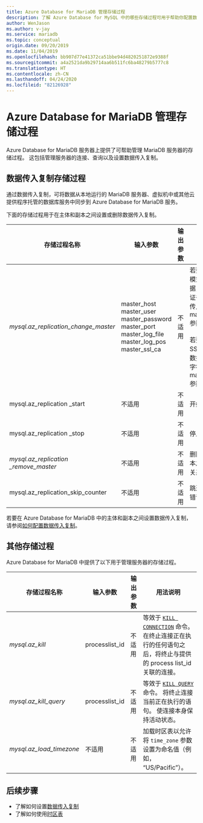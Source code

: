 ```yaml
---
title: Azure Database for MariaDB 管理存储过程
description: 了解 Azure Database for MySQL 中的哪些存储过程可用于帮助你配置数据传入复制、设置时区和终止查询。
author: WenJason
ms.author: v-jay
ms.service: mariadb
ms.topic: conceptual
origin.date: 09/20/2019
ms.date: 11/04/2019
ms.openlocfilehash: bb907d77e41372ca51bbe94d4820251872e9388f
ms.sourcegitcommit: a4a2521da9b29714aa6b511fc6ba48279b5777c8
ms.translationtype: HT
ms.contentlocale: zh-CN
ms.lasthandoff: 04/24/2020
ms.locfileid: "82126928"
---
```

# <a name="azure-database-for-mariadb-management-stored-procedures"></a>Azure Database for MariaDB 管理存储过程

Azure Database for MariaDB 服务器上提供了可帮助管理 MariaDB 服务器的存储过程。 这包括管理服务器的连接、查询以及设置数据传入复制。  

## <a name="data-in-replication-stored-procedures"></a>数据传入复制存储过程

通过数据传入复制，可将数据从本地运行的 MariaDB 服务器、虚拟机中或其他云提供程序托管的数据库服务中同步到 Azure Database for MariaDB 服务。

下面的存储过程用于在主体和副本之间设置或删除数据传入复制。

|**存储过程名称**|**输入参数**|**输出参数**|**用法说明**|
|-----|-----|-----|-----|
|*mysql.az_replication_change_master*|master_host<br/>master_user<br/>master_password<br/>master_port<br/>master_log_file<br/>master_log_pos<br/>master_ssl_ca|不适用|若要使用 SSL 模式传输数据，请将 CA 证书的上下文传入 master_ssl_ca 参数。 </br><br>若要不使用 SSL 模式传输数据，请将空字符串传递到 master_ssl_ca 参数中。|
|mysql.az_replication _start |不适用|不适用|开始复制。|
|mysql.az_replication _stop |不适用|不适用|停止复制。|
|*mysql.az_replication _remove_master*|不适用|不适用|删除主体和副本之间的复制关系。|
|mysql.az_replication_skip_counter |不适用|不适用|跳过一个复制错误。|

若要在 Azure Database for MariaDB 中的主体和副本之间设置数据传入复制，请参阅[如何配置数据传入复制](howto-data-in-replication.md)。

## <a name="other-stored-procedures"></a>其他存储过程

Azure Database for MariaDB 中提供了以下用于管理服务器的存储过程。

|**存储过程名称**|**输入参数**|**输出参数**|**用法说明**|
|-----|-----|-----|-----|
|*mysql.az_kill*|processlist_id|不适用|等效于 [`KILL CONNECTION`](https://dev.mysql.com/doc/refman/8.0/en/kill.html) 命令。 在终止连接正在执行的任何语句之后，将终止与提供的 process list_id 关联的连接。|
|*mysql.az_kill_query*|processlist_id|不适用|等效于 [`KILL QUERY`](https://dev.mysql.com/doc/refman/8.0/en/kill.html) 命令。 将终止连接当前正在执行的语句。 使连接本身保持活动状态。|
|*mysql.az_load_timezone*|不适用|不适用|加载时区表以允许将 `time_zone` 参数设置为命名值（例如， “US/Pacific”）。|

## <a name="next-steps"></a>后续步骤
- 了解如何设置[数据传入复制](howto-data-in-replication.md)
- 了解如何使用[时区表](howto-server-parameters.md#working-with-the-time-zone-parameter)